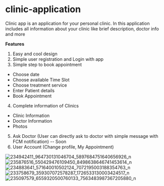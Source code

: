 # clinic-application
Clinic app is an application for your personal clinic. In this application includes all information about your clinic like brief description, doctor info and more

<b>Features</b>
1. Easy and cool design
2. Simple user registration and Login with app
3. Simple step to book appointment
- Choose date
- Choose available Time Slot
- Choose treatment service
- Enter Patient details
- Book Appointment
4. Complete information of Clinics
- Clinic Information
- Doctor Information
- Photos
5. Ask Doctor (User can directly ask to doctor with simple message with FCM notification) -- Soon
6. User Account (Change profile, My Appointment)

![234942411_964730131046704_5897684751640656926_n](https://user-images.githubusercontent.com/31358315/128753941-0ebd485b-23ae-468b-b8ff-76299c920125.jpg)
![235876516_550429476109450_8498638646741453614_n](https://user-images.githubusercontent.com/31358315/128753961-364a5927-23bb-427d-bbf6-7fe52fca136c.jpg)
![234883641_571640010502124_7072195003188354763_n](https://user-images.githubusercontent.com/31358315/128754217-0e4be6a3-51cd-4c22-9e6b-5a3f226878f1.jpg)
![233758679_359307072578287_1726533130003424517_n](https://user-images.githubusercontent.com/31358315/128754418-642370e6-c234-4df9-bd45-c7e389625ac1.jpg)
![235097579_6559320500760133_7563483987367205880_n](https://user-images.githubusercontent.com/31358315/128754535-cd9fc209-a2a9-4892-abe3-79f773217c67.jpg)

